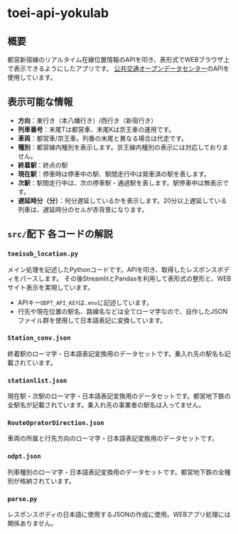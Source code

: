 # toei-api-yokulab

## 概要
都営新宿線のリアルタイム在線位置情報のAPIを叩き、表形式でWEBブラウザ上で表示できるようにしたアプリです。
[公共交通オープンデータセンター](https://www.odpt.org/)のAPIを使用しています。

## 表示可能な情報
- **方向**：東行き（本八幡行き）/西行き（新宿行き）
- **列車番号**：末尾Tは都営車、末尾Kは京王車の運用です。
- **車両**：都営車/京王車。列番の末尾と異なる場合は代走です。
- **種別**：都営線内種別を表示します。京王線内種別の表示には対応しておりません。
- **終着駅**：終点の駅
- **現在駅**：停車時は停車中の駅、駅間走行中は発車済の駅を表します。
- **次駅**：駅間走行中は、次の停車駅・通過駅を表します。駅停車中は無表示です。
- **遅延時分（分）**：何分遅延しているかを表示します。20分以上遅延している列車は、遅延時分のセルが赤背景になります。

## `src/`配下 各コードの解説

### `toeisub_location.py`
メイン処理を記述したPythonコードです。APIを叩き、取得したレスポンスボディをパースします。
その後StreamlitとPandasを利用して表形式の整形と、WEBサイト表示を実現しています。
- APIキー`ODPT_API_KEY`は`.env`に記述しています。
- 行先や現在位置の駅名、路線名などは全てローマ字なので、自作したJSONファイル群を使用して日本語表記に変換しています。

### `Station_conv.json`
終着駅のローマ字・日本語表記変換用のデータセットです。乗入れ先の駅名も記載されています。

### `stationlist.json`
現在駅・次駅のローマ字・日本語表記変換用のデータセットです。都営地下鉄の全駅名が記載されています。乗入れ先の事業者の駅名は入ってません。

### `RouteOpratorDirection.json`
車両の所属と行先方向のローマ字・日本語表記変換用のデータセットです。

### `odpt.json`
列車種別のローマ字・日本語表記変換用のデータセットです。都営地下鉄の全種別が格納されています。

### `parse.py`
レスポンスボディの日本語に使用するJSONの作成に使用。WEBアプリ処理には関係ありません。